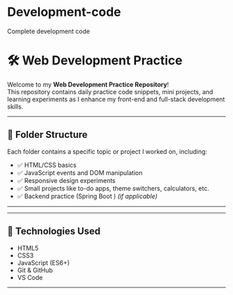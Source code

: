 # Development-code
Complete development code 

# 🛠️ Web Development Practice

Welcome to my **Web Development Practice Repository**!  
This repository contains daily practice code snippets, mini projects, and learning experiments as I enhance my front-end and full-stack development skills.

---

## 📂 Folder Structure

Each folder contains a specific topic or project I worked on, including:
- ✅ HTML/CSS basics
- ✅ JavaScript events and DOM manipulation
- ✅ Responsive design experiments
- ✅ Small projects like to-do apps, theme switchers, calculators, etc.
- ✅ Backend practice (Spring Boot ) *(if applicable)*

---


---

## 🧪 Technologies Used

- HTML5
- CSS3
- JavaScript (ES6+)
- Git & GitHub
- VS Code

---



